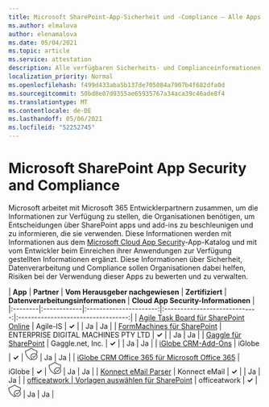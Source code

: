```yaml
---
title: Microsoft SharePoint-App-Sicherheit und -Compliance – Alle Apps
ms.author: elmalova
author: elenamalova
ms.date: 05/04/2021
ms.topic: article
ms.service: attestation
description: Alle verfügbaren Sicherheits- und Complianceinformationen für alle Microsoft SharePoint Apps.
localization_priority: Normal
ms.openlocfilehash: f499d433aba5b137de705084a7907b4f682dfa0d
ms.sourcegitcommit: 50bd8e07d9355ae65935767a34aca39c46ade8f4
ms.translationtype: MT
ms.contentlocale: de-DE
ms.lasthandoff: 05/06/2021
ms.locfileid: "52252745"
---
```

# <a name="microsoft-sharepoint-app-security-and-compliance"></a>Microsoft SharePoint App Security and Compliance

Microsoft arbeitet mit Microsoft 365 Entwicklerpartnern zusammen, um die Informationen zur Verfügung zu stellen, die Organisationen benötigen, um Entscheidungen über SharePoint apps und add-ins zu beschleunigen und zu informieren, die sie verwenden. Diese Informationen werden mit Informationen aus dem [Microsoft Cloud App Security](https://www.microsoft.com/en-us/enterprise-mobility-security/cloud-app-security)-App-Katalog und mit vom Entwickler beim Einreichen ihrer Anwendungen zur Verfügung gestellten Informationen ergänzt. Diese Informationen über Sicherheit, Datenverarbeitung und Compliance sollen Organisationen dabei helfen, Risiken bei der Verwendung dieser Apps zu bewerten und zu verwalten.

| **App** | **Partner** | **Vom Herausgeber nachgewiesen** | **Zertifiziert** | **Datenverarbeitungsinformationen** | **Cloud App Security-Informationen** |
|:--------|:------------|:----------------------:|:-----------------------------:|:----------------------------------:|
| [Agile Task Board für SharePoint Online](./agile-is-task-board-for-sharepoint-online.md) | Agile-IS | **✓** |  | Ja | Ja |
| [FormMachines für SharePoint](./enterprise-digital-machines-pty-ltd-formmachines-for-sharepoint.md) | ENTERPRISE DIGITAL MACHINES PTY LTD | **✓** |  | Ja | Ja |
| [Gaggle für SharePoint](./gagglenet-inc-gaggle-for-sharepoint.md) | Gaggle.net, Inc. | **✓** |  | Ja | Ja |
| [iGlobe CRM-Add-Ons](./iglobe-crm-add-ons.md) | iGlobe | **✓** | <img alt="Certified application badge" src="../media/certified-badge.png" height="25" width="25" /> | Ja | Ja |
| [iGlobe CRM Office 365 für Microsoft Office 365](./iglobe-crm-office-365-for-microsoft.md) | iGlobe | **✓** | <img alt="Certified application badge" src="../media/certified-badge.png" height="25" width="25" /> | Ja | Ja |
| [Konnect eMail Parser](./konnect-email-parser.md) | Konnect eMail | **✓** |  | Ja | Ja |
| [officeatwork | Vorlagen auswählen für SharePoint](./officeatwork-officeatworktemplate-chooser-for-sharepoint.md) | officeatwork | **✓** | <img alt="Certified application badge" src="../media/certified-badge.png" height="25" width="25" /> | Ja | Ja |
